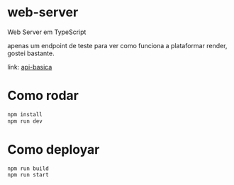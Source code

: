 # web-server
Web Server em TypeScript

apenas um endpoint de teste para ver como funciona a plataformar render, gostei bastante.

link: [api-basica](https://web-server-lcu5.onrender.com/)

# Como rodar
```bash
npm install
npm run dev
```

# Como deployar
```bash
npm run build
npm run start
```